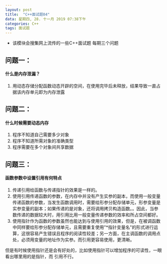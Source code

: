 ```yaml
---
layout: post
title:  "C++面试题04"
data: 星期四, 28. 十一月 2019 07:38下午 
categories: C++
tags: 面试题
---
```

* 该模块会搜集网上流传的一些C++面试题  每期三个问题

## 问题一：
#### 什么是内存泄漏？
1. 用动态存储分配函数动态开辟的空间，在使用完毕后未释放，结果导致一直占据该内存单元即为内存泄露


## 问题二：
#### 什么时候需要动态内存
1. 程序不知道自己需要多少对象
2. 程序不知道所需对象的准确类型
3. 程序需要在多个对象间共享数据


## 问题三：
#### 函数参数中设置引用有何特点
1. 传递引用给函数与传递指针的效果是一样的。
2. 使用引用传递函数的参数，在内存中并没有产生实参的副本，而使用一般变量传递函数的参数，当发生函数调用时，需要给形参分配存储单元，形参变量是实参变量的副本；如果传递的是对象，还将调用拷贝构造函数。。因此，当参数传递的数据较大时，用引用比用一般变量传递参数的效率和所占空间都好。
3. 使用指针作为函数的参数虽然也能达到与使用引用的效果，但是，在被调函数中同样要给形参分配存储单元，且需要重复使用"*指针变量名"的形式进行运算，这很容易产生错误且程序的阅读性较差；另一方面，在主调函数的调用点处，必须用变量的地址作为实参。而引用更容易使用，更清晰。

但是有时候使用指针还是会有好处的，比如使用指针可以增加程序的可读性，一眼看出哪里用的是指针，而 引用不行。


